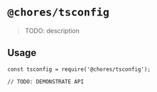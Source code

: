 # `@chores/tsconfig`

> TODO: description

## Usage

```
const tsconfig = require('@chores/tsconfig');

// TODO: DEMONSTRATE API
```
